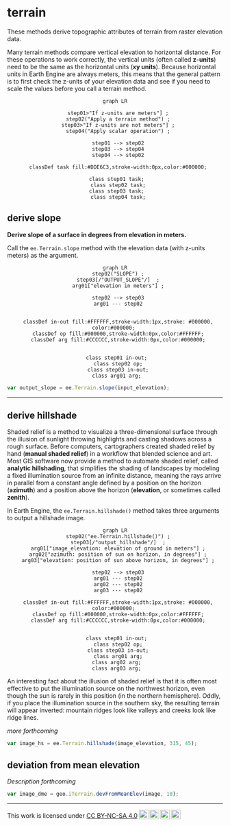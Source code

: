 # __terrain__  

These methods derive topographic attributes of terrain from raster elevation data. 

Many terrain methods compare vertical elevation to horizontal distance. For these operations to work correctly, the vertical units (often called __z-units__) need to be the same as the horizontal units (__xy units__). Because horizontal units in Earth Engine are always meters, this means that the general pattern is to first check the z-units of your elevation data and see if you need to scale the values before you call a terrain method. 

<center>

``` mermaid
graph LR

  step01>"If z-units are meters"] ;
  step02("Apply a terrain method") ;
  step03>"If z-units are not meters"] ;
  step04("Apply scalar operation") ;

  step01 --> step02
  step03 --> step04
  step04 --> step02

  classDef task fill:#DDE6C3,stroke-width:0px,color:#000000;
  
  class step01 task; 
  class step02 task;
  class step03 task; 
  class step04 task;

```

</center>

## __derive slope__

__Derive slope of a surface in degrees from elevation in meters.__  

Call the ```ee.Terrain.slope``` method with the elevation data (with z-units meters) as the argument.  

<center>

``` mermaid
graph LR
  step02("SLOPE") ;
  step03[/"OUTPUT_SLOPE"/]  ;
  arg01["elevation in meters"] ;

  step02 --> step03
  arg01 --- step02


  classDef in-out fill:#FFFFFF,stroke-width:1px,stroke: #000000, color:#000000; 
  classDef op fill:#000000,stroke-width:0px,color:#FFFFFF;
  classDef arg fill:#CCCCCC,stroke-width:0px,color:#000000;
  

  class step01 in-out; 
  class step02 op;
  class step03 in-out;
  class arg01 arg; 
```

</center>

  

```js
var output_slope = ee.Terrain.slope(input_elevation);

```

---

## __derive hillshade__

Shaded relief is a method to visualize a three-dimensional surface through the illusion of sunlight throwing highlights and casting shadows across a rough surface. Before computers, cartographers created shaded relief by hand (__manual shaded relief__) in a workflow that blended science and art. Most GIS software now provide a method to automate shaded relief, called __analytic hillshading__, that simplifies the shading of landscapes by modeling a fixed illumination source from an infinite distance, meaning the rays arrive in parallel from a constant angle defined by a position on the horizon (__azimuth__) and a position above the horizon (__elevation__, or sometimes called __zenith__).    

In Earth Engine, the ```ee.Terrain.hillshade()``` method takes three arguments to output a hillshade image.  

<center>

``` mermaid
graph LR
  step02("ee.Terrain.hillshade()") ;
  step03[/"output_hillshade"/]  ;
  arg01["image_elevation: elevation of ground in meters"] ;
  arg02["azimuth: position of sun on horizon, in degrees"] ;
  arg03["elevation: position of sun above horizon, in degrees"] ;
  
  step02 --> step03
  arg01 --- step02
  arg02 --- step02
  arg03 --- step02

  classDef in-out fill:#FFFFFF,stroke-width:1px,stroke: #000000, color:#000000; 
  classDef op fill:#000000,stroke-width:0px,color:#FFFFFF;
  classDef arg fill:#CCCCCC,stroke-width:0px,color:#000000;
  

  class step01 in-out; 
  class step02 op;
  class step03 in-out;
  class arg01 arg;
  class arg02 arg; 
  class arg03 arg; 
```

</center>

An interesting fact about the illusion of shaded relief is that it is often most effective to put the illumination source on the northwest horizon, even though the sun is rarely in this position (in the northern hemisphere). Oddly, if you place the illumination source in the southern sky, the resulting terrain will appear inverted: mountain ridges look like valleys and creeks look like ridge lines.

_more forthcoming_

```js
var image_hs = ee.Terrain.hillshade(image_elevation, 315, 45);
```

## __deviation from mean elevation__  

_Description forthcoming_  

```js
var image_dme = geo.iTerrain.devFromMeanElev(image, 10);

```

---  

<p xmlns:cc="http://creativecommons.org/ns#" >This work is licensed under <a href="https://creativecommons.org/licenses/by-nc-sa/4.0/?ref=chooser-v1" target="_blank" rel="license noopener noreferrer" style="display:inline-block;">CC BY-NC-SA 4.0<img style="height:22px!important;margin-left:3px;vertical-align:text-bottom;" src="https://mirrors.creativecommons.org/presskit/icons/cc.svg?ref=chooser-v1" alt=""><img style="height:22px!important;margin-left:3px;vertical-align:text-bottom;" src="https://mirrors.creativecommons.org/presskit/icons/by.svg?ref=chooser-v1" alt=""><img style="height:22px!important;margin-left:3px;vertical-align:text-bottom;" src="https://mirrors.creativecommons.org/presskit/icons/nc.svg?ref=chooser-v1" alt=""><img style="height:22px!important;margin-left:3px;vertical-align:text-bottom;" src="https://mirrors.creativecommons.org/presskit/icons/sa.svg?ref=chooser-v1" alt=""></a></p>